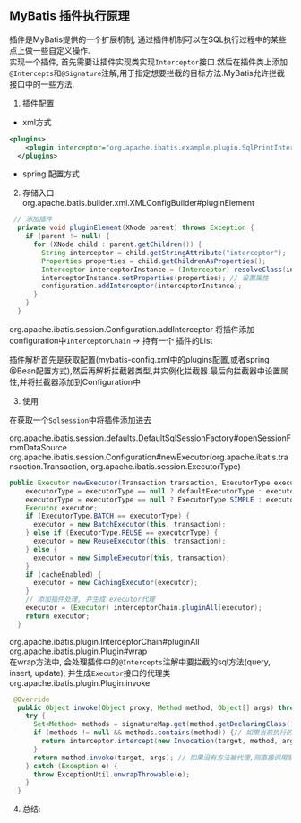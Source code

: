 ## MyBatis 插件执行原理
插件是MyBatis提供的一个扩展机制, 通过插件机制可以在SQL执行过程中的某些点上做一些自定义操作.  
实现一个插件, 首先需要让插件实现类实现`Interceptor`接口.然后在插件类上添加`@Intercepts`和`@Signature`注解,用于指定想要拦截的目标方法.MyBatis允许拦截接口中的一些方法.

1. 插件配置
- xml方式
```xml
<plugins>
    <plugin interceptor="org.apache.ibatis.example.plugin.SqlPrintInterceptor"/>
  </plugins>
```
- spring 配置方式
2. 存储入口  
org.apache.batis.builder.xml.XMLConfigBuilder#pluginElement

```java
 // 添加插件
  private void pluginElement(XNode parent) throws Exception {
    if (parent != null) {
      for (XNode child : parent.getChildren()) {
        String interceptor = child.getStringAttribute("interceptor");
        Properties properties = child.getChildrenAsProperties();
        Interceptor interceptorInstance = (Interceptor) resolveClass(interceptor).getDeclaredConstructor().newInstance();
        interceptorInstance.setProperties(properties); // 设置属性
        configuration.addInterceptor(interceptorInstance);
      }
    }
  }
```
org.apache.ibatis.session.Configuration.addInterceptor  将插件添加 configuration中`InterceptorChain` -> 持有一个 插件的List

插件解析首先是获取配置(mybatis-config.xml中的plugins配置,或者spring @Bean配置方式),然后再解析拦截器类型,并实例化拦截器.最后向拦截器中设置属性,并将拦截器添加到Configuration中

3. 使用

在获取一个`Sqlsession`中将插件添加进去

org.apache.ibatis.session.defaults.DefaultSqlSessionFactory#openSessionFromDataSource  
org.apache.ibatis.session.Configuration#newExecutor(org.apache.ibatis.transaction.Transaction, org.apache.ibatis.session.ExecutorType)

```java
public Executor newExecutor(Transaction transaction, ExecutorType executorType) {
    executorType = executorType == null ? defaultExecutorType : executorType;
    executorType = executorType == null ? ExecutorType.SIMPLE : executorType;
    Executor executor;
    if (ExecutorType.BATCH == executorType) {
      executor = new BatchExecutor(this, transaction);
    } else if (ExecutorType.REUSE == executorType) {
      executor = new ReuseExecutor(this, transaction);
    } else {
      executor = new SimpleExecutor(this, transaction);
    }
    if (cacheEnabled) {
      executor = new CachingExecutor(executor);
    }
    // 添加插件处理, 并生成 executor代理
    executor = (Executor) interceptorChain.pluginAll(executor);
    return executor;
  }
```
org.apache.ibatis.plugin.InterceptorChain#pluginAll  
org.apache.ibatis.plugin.Plugin#wrap  
在wrap方法中, 会处理插件中的`@Intercepts`注解中要拦截的sql方法(query, insert, update), 并生成`Executor`接口的代理类
org.apache.ibatis.plugin.Plugin.invoke
```java
 @Override
  public Object invoke(Object proxy, Method method, Object[] args) throws Throwable {
    try {
      Set<Method> methods = signatureMap.get(method.getDeclaringClass()); // 获取被拦截的方法签名
      if (methods != null && methods.contains(method)) {// 如果当前执行的方法属于被拦截的方法,那就执行代理对象的方法intercept
        return interceptor.intercept(new Invocation(target, method, args));
      }
      return method.invoke(target, args); // 如果没有方法被代理,则直接调用原方法
    } catch (Exception e) {
      throw ExceptionUtil.unwrapThrowable(e);
    }
  }
```

4. 总结:


